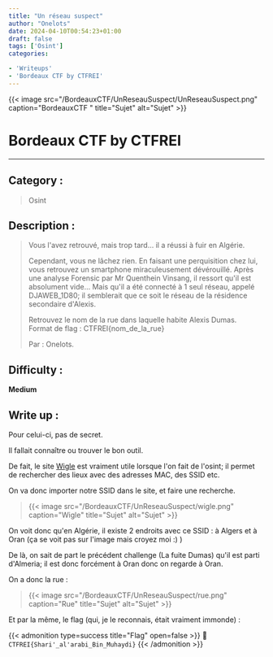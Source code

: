 ```yaml
---
title: "Un réseau suspect"
author: "Onelots"
date: 2024-04-10T00:54:23+01:00
draft: false
tags: ['Osint']
categories:

- 'Writeups'
- 'Bordeaux CTF by CTFREI'
---
```


{{< image src="/BordeauxCTF/UnReseauSuspect/UnReseauSuspect.png" caption="BordeauxCTF " title="Sujet" alt="Sujet" >}}

# Bordeaux CTF by CTFREI

---

## Category :

> Osint

## Description :

> Vous l'avez retrouvé, mais trop tard... il a réussi à fuir en Algérie.
> 
> Cependant, vous ne lâchez rien. En faisant une perquisition chez lui, vous retrouvez un smartphone miraculeusement dévérouillé. Après une analyse Forensic par Mr Quenthein Vinsang, il ressort qu'il est absolument vide... Mais qu'il a été connecté à 1 seul réseau, appelé DJAWEB_1D80; il semblerait que ce soit le réseau de la résidence secondaire d'Alexis.
> 
> Retrouvez le nom de la rue dans laquelle habite Alexis Dumas.  
> Format de flag : CTFREI{nom_de_la_rue}
> 
> Par : Onelots.

## Difficulty :

**Medium**

## Write up :

Pour celui-ci, pas de secret.

Il fallait connaître ou trouver le bon outil.

De fait, le site [Wigle](https://wigle.net/) est vraiment utile lorsque l'on fait de l'osint; il permet de rechercher des lieux avec des adresses MAC, des SSID etc.

On va donc importer notre SSID dans le site, et faire une recherche.

> {{< image src="/BordeauxCTF/UnReseauSuspect/wigle.png" caption="Wigle" title="Sujet" alt="Sujet" >}}

On voit donc qu'en Algérie, il existe 2 endroits avec ce SSID : à Algers et à Oran (ça se voit pas sur l'image mais croyez moi :) )

De là, on sait de part le précédent challenge (La fuite Dumas) qu'il est parti d'Almeria; il est donc forcément à Oran donc on regarde à Oran.

On a donc la rue : 

> {{< image src="/BordeauxCTF/UnReseauSuspect/rue.png" caption="Rue" title="Sujet" alt="Sujet" >}}

Et par la même, le flag (qui, je le reconnais, était vraiment immonde) :

{{< admonition type=success title="Flag" open=false >}}
:triangular_flag_on_post: `CTFREI{Shari'_al'arabi_Bin_Muhaydi}`
{{< /admonition >}}
